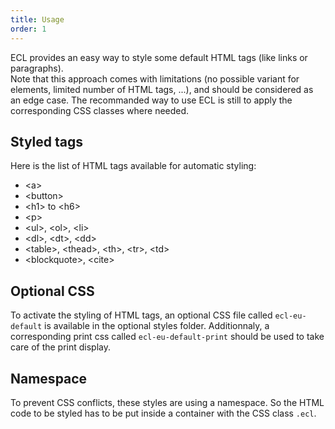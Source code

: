 ```yaml
---
title: Usage
order: 1
---
```


<p>
  ECL provides an easy way to style some default HTML tags (like links or paragraphs).<br />
  Note that this approach comes with limitations (no possible variant for elements, limited number of HTML tags, ...), and should be considered as an edge case. The recommanded way to use ECL is still to apply the corresponding CSS classes where needed.
</p>

## Styled tags

Here is the list of HTML tags available for automatic styling:
- &lt;a&gt;
- &lt;button&gt;
- &lt;h1&gt; to &lt;h6&gt;
- &lt;p&gt;
- &lt;ul&gt;, &lt;ol&gt;, &lt;li&gt;
- &lt;dl&gt;, &lt;dt&gt;, &lt;dd&gt;
- &lt;table&gt;, &lt;thead&gt;, &lt;th&gt;, &lt;tr&gt;, &lt;td&gt;
- &lt;blockquote&gt;, &lt;cite&gt;

## Optional CSS

To activate the styling of HTML tags, an optional CSS file called `ecl-eu-default` is available in the optional styles folder.
Additionnaly, a corresponding print css called `ecl-eu-default-print` should be used to take care of the print display.

## Namespace

To prevent CSS conflicts, these styles are using a namespace. 
So the HTML code to be styled has to be put inside a container with the CSS class `.ecl`.
